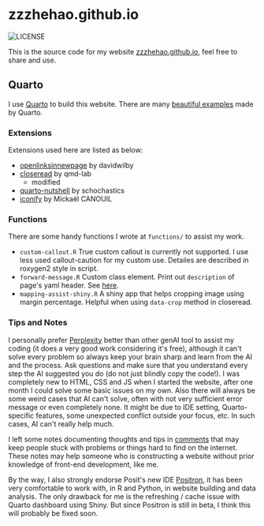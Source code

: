 # zzzhehao.github.io

![LICENSE](https://img.shields.io/badge/License-MIT-orange)

This is the source code for my website [zzzhehao.github.io](https://zzzhehao.github.io), feel free to share and use.


## Quarto

I use [Quarto](https://quarto.org) to build this website. There are many [beautiful examples](https://quarto.org/docs/gallery/#websites) made by Quarto. 

### Extensions

Extensions used here are listed as below:

- [openlinksinnewpage](https://github.com/davidwilby/openlinksinnewpage) by davidwilby
- [closeread](https://github.com/qmd-lab/closeread#readme) by qmd-lab
    - modified
- [quarto-nutshell](https://github.com/schochastics/quarto-nutshell#readme) by schochastics
- [iconify](https://github.com/mcanouil/quarto-iconify) by Mickaël CANOUIL

### Functions

There are some handy functions I wrote at `functions/` to assist my work.

- `custom-callout.R` True custom callout is currently not supported. I use less used callout-caution for my custom use. Detailes are described in roxygen2 style in script.
- `forward-message.R` Custom class element. Print out `description` of page's yaml header. See [here](/biology-research/asbiologist.qmd).
- `mapping-assist-shiny.R` A shiny app that helps cropping image using margin percentage. Helpful when using `data-crop` method in closeread.

### Tips and Notes

I personally prefer [Perplexity](https://www.perplexity.ai) better than other genAI tool to assist my coding (it does a very good work considering it's free), although it can't solve every problem so always keep your brain sharp and learn from the AI and the process. Ask questions and make sure that you understand every step the AI suggested you do (do not just blindly copy the code!). I was completely new to HTML, CSS and JS when I started the website, after one month I could solve some basic issues on my own. Also there will always be some weird cases that AI can't solve, often with not very sufficient error message or even completely none. It might be due to IDE setting, Quarto-specific features, some unexpected conflict outside your focus, etc. In such cases, AI can't really help much.

I left some notes documenting thoughts and tips in [comments](https://zzzhehao.github.io/comments/website-construction.html) that may keep people stuck with problems or things hard to find on the internet. These notes may help someone who is constructing a website without prior knowledge of front-end development, like me.

By the way, I also strongly endorse Posit's new IDE [Positron](https://github.com/posit-dev/positron), it has been very comfortable to work with, in R and Python, in website building and data analysis. The only drawback for me is the refreshing / cache issue with Quarto dashboard using Shiny. But since Positron is still in beta, I think this will probably be fixed soon.